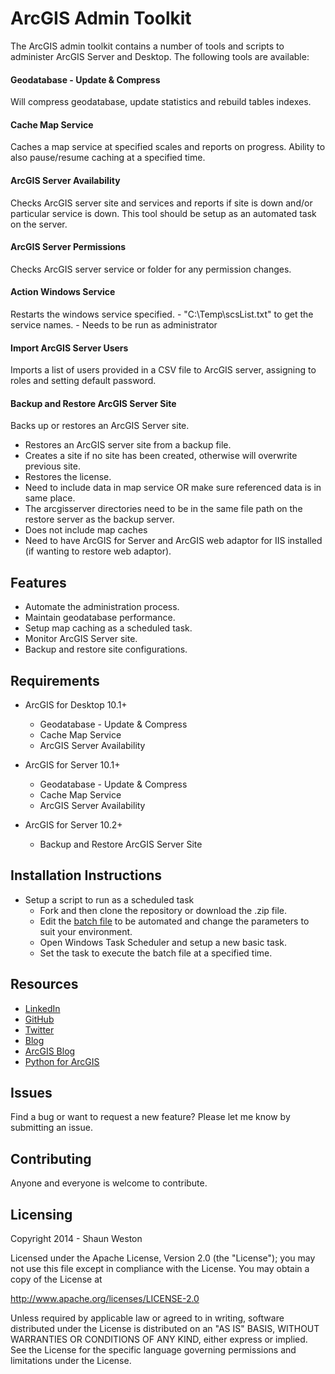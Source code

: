 # ArcGIS Admin Toolkit

The ArcGIS admin toolkit contains a number of tools and scripts to administer ArcGIS Server and Desktop. The following tools are available:

#### Geodatabase - Update & Compress
Will compress geodatabase, update statistics and rebuild tables indexes. 

#### Cache Map Service
Caches a map service at specified scales and reports on progress. Ability to also pause/resume caching at a specified time.

#### ArcGIS Server Availability
Checks ArcGIS server site and services and reports if site is down and/or particular service is down. This tool should be setup as an automated task on the server.

#### ArcGIS Server Permissions
Checks ArcGIS server service or folder for any permission changes. 

#### Action Windows Service
Restarts the windows service specified.
	- "C:\Temp\scsList.txt" to get the service names.
	- Needs to be run as administrator

#### Import ArcGIS Server Users
Imports a list of users provided in a CSV file to ArcGIS server, assigning to roles and setting default password.

#### Backup and Restore ArcGIS Server Site
Backs up or restores an ArcGIS Server site. 
* Restores an ArcGIS server site from a backup file.
* Creates a site if no site has been created, otherwise will overwrite previous site. 
* Restores the license.
* Need to include data in map service OR make sure referenced data is in same place.
* The arcgisserver directories need to be in the same file path on the restore server as the backup server.
* Does not include map caches
* Need to have ArcGIS for Server and ArcGIS web adaptor for IIS installed (if wanting to restore web adaptor).


## Features

* Automate the administration process.
* Maintain geodatabase performance.
* Setup map caching as a scheduled task.
* Monitor ArcGIS Server site.
* Backup and restore site configurations.


## Requirements

* ArcGIS for Desktop 10.1+ 
	* Geodatabase - Update & Compress
	* Cache Map Service
	* ArcGIS Server Availability

* ArcGIS for Server 10.1+
	* Geodatabase - Update & Compress
	* Cache Map Service
	* ArcGIS Server Availability

* ArcGIS for Server 10.2+
	* Backup and Restore ArcGIS Server Site


## Installation Instructions

* Setup a script to run as a scheduled task
	* Fork and then clone the repository or download the .zip file. 
	* Edit the [batch file](/Examples) to be automated and change the parameters to suit your environment.
	* Open Windows Task Scheduler and setup a new basic task.
	* Set the task to execute the batch file at a specified time.


## Resources

* [LinkedIn](http://www.linkedin.com/in/sfweston)
* [GitHub](https://github.com/WestonSF)
* [Twitter](https://twitter.com/Westonelli)
* [Blog](http://westonelli.wordpress.com)
* [ArcGIS Blog](http://blogs.esri.com/esri/arcgis)
* [Python for ArcGIS](http://resources.arcgis.com/en/communities/python)


## Issues

Find a bug or want to request a new feature?  Please let me know by submitting an issue.


## Contributing

Anyone and everyone is welcome to contribute. 


## Licensing
Copyright 2014 - Shaun Weston

Licensed under the Apache License, Version 2.0 (the "License");
you may not use this file except in compliance with the License.
You may obtain a copy of the License at

   http://www.apache.org/licenses/LICENSE-2.0

Unless required by applicable law or agreed to in writing, software
distributed under the License is distributed on an "AS IS" BASIS,
WITHOUT WARRANTIES OR CONDITIONS OF ANY KIND, either express or implied.
See the License for the specific language governing permissions and
limitations under the License.